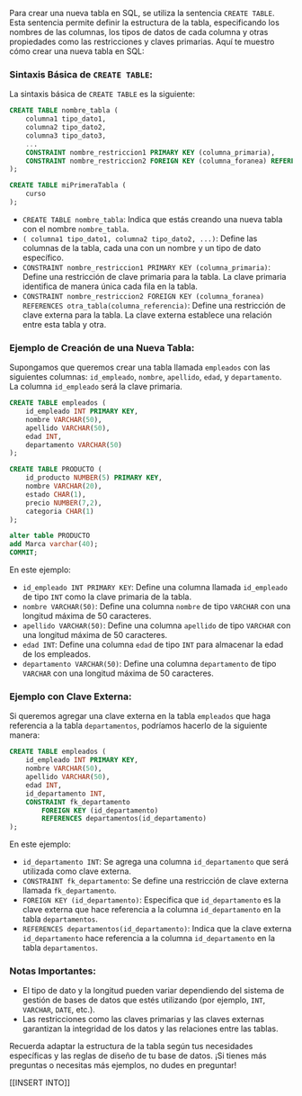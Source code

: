 Para crear una nueva tabla en SQL, se utiliza la sentencia `CREATE TABLE`. Esta sentencia permite definir la estructura de la tabla, especificando los nombres de las columnas, los tipos de datos de cada columna y otras propiedades como las restricciones y claves primarias. Aquí te muestro cómo crear una nueva tabla en SQL:

### Sintaxis Básica de `CREATE TABLE`:
La sintaxis básica de `CREATE TABLE` es la siguiente:

```sql
CREATE TABLE nombre_tabla (
    columna1 tipo_dato1,
    columna2 tipo_dato2,
    columna3 tipo_dato3,
    ...
    CONSTRAINT nombre_restriccion1 PRIMARY KEY (columna_primaria),
    CONSTRAINT nombre_restriccion2 FOREIGN KEY (columna_foranea) REFERENCES otra_tabla(columna_referencia)
);
```
```sql
CREATE TABLE miPrimeraTabla (
	curso 
);
```
- `CREATE TABLE nombre_tabla`: Indica que estás creando una nueva tabla con el nombre `nombre_tabla`.
- `( columna1 tipo_dato1, columna2 tipo_dato2, ...)`: Define las columnas de la tabla, cada una con un nombre y un tipo de dato específico.
- `CONSTRAINT nombre_restriccion1 PRIMARY KEY (columna_primaria)`: Define una restricción de clave primaria para la tabla. La clave primaria identifica de manera única cada fila en la tabla.
- `CONSTRAINT nombre_restriccion2 FOREIGN KEY (columna_foranea) REFERENCES otra_tabla(columna_referencia)`: Define una restricción de clave externa para la tabla. La clave externa establece una relación entre esta tabla y otra.

### Ejemplo de Creación de una Nueva Tabla:
Supongamos que queremos crear una tabla llamada `empleados` con las siguientes columnas: `id_empleado`, `nombre`, `apellido`, `edad`, y `departamento`. La columna `id_empleado` será la clave primaria.

```sql
CREATE TABLE empleados (
    id_empleado INT PRIMARY KEY,
    nombre VARCHAR(50),
    apellido VARCHAR(50),
    edad INT,
    departamento VARCHAR(50)
);
```

```sql
CREATE TABLE PRODUCTO (
	id_producto NUMBER(5) PRIMARY KEY,
	nombre VARCHAR(20),
	estado CHAR(1),
	precio NUMBER(7,2),
	categoria CHAR(1)
);

alter table PRODUCTO  
add Marca varchar(40);  
COMMIT;
```

En este ejemplo:
- `id_empleado INT PRIMARY KEY`: Define una columna llamada `id_empleado` de tipo `INT` como la clave primaria de la tabla.
- `nombre VARCHAR(50)`: Define una columna `nombre` de tipo `VARCHAR` con una longitud máxima de 50 caracteres.
- `apellido VARCHAR(50)`: Define una columna `apellido` de tipo `VARCHAR` con una longitud máxima de 50 caracteres.
- `edad INT`: Define una columna `edad` de tipo `INT` para almacenar la edad de los empleados.
- `departamento VARCHAR(50)`: Define una columna `departamento` de tipo `VARCHAR` con una longitud máxima de 50 caracteres.

### Ejemplo con Clave Externa:
Si queremos agregar una clave externa en la tabla `empleados` que haga referencia a la tabla `departamentos`, podríamos hacerlo de la siguiente manera:

```sql
CREATE TABLE empleados (
    id_empleado INT PRIMARY KEY,
    nombre VARCHAR(50),
    apellido VARCHAR(50),
    edad INT,
    id_departamento INT,
    CONSTRAINT fk_departamento
        FOREIGN KEY (id_departamento) 
        REFERENCES departamentos(id_departamento)
);
```

En este ejemplo:
- `id_departamento INT`: Se agrega una columna `id_departamento` que será utilizada como clave externa.
- `CONSTRAINT fk_departamento`: Se define una restricción de clave externa llamada `fk_departamento`.
- `FOREIGN KEY (id_departamento)`: Especifica que `id_departamento` es la clave externa que hace referencia a la columna `id_departamento` en la tabla `departamentos`.
- `REFERENCES departamentos(id_departamento)`: Indica que la clave externa `id_departamento` hace referencia a la columna `id_departamento` en la tabla `departamentos`.

### Notas Importantes:
- El tipo de dato y la longitud pueden variar dependiendo del sistema de gestión de bases de datos que estés utilizando (por ejemplo, `INT`, `VARCHAR`, `DATE`, etc.).
- Las restricciones como las claves primarias y las claves externas garantizan la integridad de los datos y las relaciones entre las tablas.

Recuerda adaptar la estructura de la tabla según tus necesidades específicas y las reglas de diseño de tu base de datos. ¡Si tienes más preguntas o necesitas más ejemplos, no dudes en preguntar!

[[INSERT INTO]]
